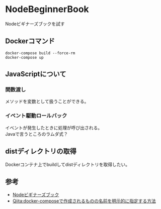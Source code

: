 # NodeBeginnerBook
Nodeビギナーズブックを試す

## Dockerコマンド

```
docker-compose build --force-rm
docker-compose up
```

## JavaScriptについて

### 関数渡し

メソッドを変数として扱うことができる。

### イベント駆動ロールバック

イベントが発生したときに処理が呼び出される。  
Javaで言うところのラムダ式？

## distディレクトリの取得

Dockerコンテナ上でbuildしてdistディレクトリを取得したい。  



## 参考

- [Nodeビギナーズブック](https://www.nodebeginner.org/index-jp.html)
- [Qiita:docker-composeで作成されるものの名前を明示的に指定する方法](https://qiita.com/satodoc/items/188a387f7439e4ec394f)